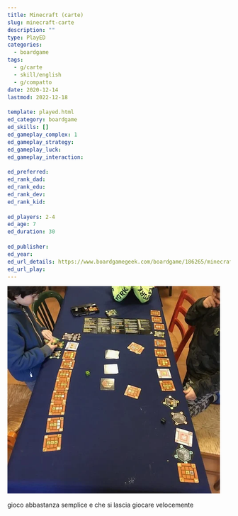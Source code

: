 ```yaml
---
title: Minecraft (carte)
slug: minecraft-carte
description: ""
type: PlayED
categories:
  - boardgame
tags:
  - g/carte
  - skill/english
  - g/compatto
date: 2020-12-14
lastmod: 2022-12-18

template: played.html
ed_category: boardgame
ed_skills: []
ed_gameplay_complex: 1
ed_gameplay_strategy: 
ed_gameplay_luck: 
ed_gameplay_interaction: 

ed_preferred: 
ed_rank_dad: 
ed_rank_edu: 
ed_rank_dev: 
ed_rank_kid: 

ed_players: 2-4
ed_age: 7
ed_duration: 30

ed_publisher: 
ed_year: 
ed_url_details: https://www.boardgamegeek.com/boardgame/186265/minecraft-card-game
ed_url_play: 
---
```


![](../../assets/img/played/boardgame/minecraft_carte.webp)

gioco abbastanza semplice e che si lascia giocare velocemente
